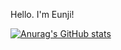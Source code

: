 Hello. I'm Eunji!

[![Anurag's GitHub stats](https://github-readme-stats.vercel.app/api?username=Liszt31&count_private=true&show_icons=true)](https://github.com/anuraghazra/github-readme-stats)
